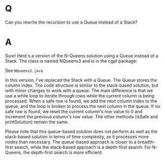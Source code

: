 # Q

Can you rewrite the recursion to use a Queue instead of a Stack?

# A

Sure! Here's a version of the N-Queens solution using a Queue instead of a Stack. The class is named NQueens3 and is in the cgpt package:

See `NQueens3.java`

In this version, I've replaced the Stack with a Queue. The Queue stores the column index. The code structure is similar to the stack-based solution, but with minor changes to work with a queue. The main difference is that we use a while loop to iterate through rows while the current column is being processed. When a safe row is found, we add the next column index to the queue, and the loop is broken to process the next column in the queue. If no safe row is found, we reset the current column's row value to 0 and increment the previous column's row value. The other methods (isSafe and printSolution) remain the same.

Please note that this queue-based solution does not perform as well as the stack-based solution in terms of time complexity, as it processes more nodes than necessary. The queue-based approach is closer to a breadth-first search, while the stack-based approach is a depth-first search. For N-Queens, the depth-first search is more efficient.